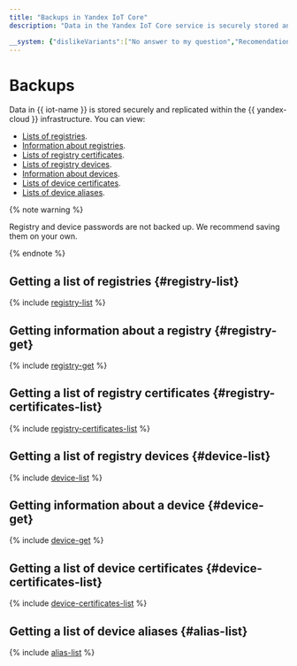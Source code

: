 ```yaml
---
title: "Backups in Yandex IoT Core"
description: "Data in the Yandex IoT Core service is securely stored and replicated in the Yandex.Cloud infrastructure. You can view lists of registries, information about registers, lists of registry certificates, lists of registry devices, information about devices, lists of device certificates, lists of device aliases."

__system: {"dislikeVariants":["No answer to my question","Recomendations didn't help","The content doesn't match title","Other"]}
---
```



# Backups

Data in {{ iot-name }} is stored securely and replicated within the {{ yandex-cloud }} infrastructure. You can view:

* [Lists of registries](#registry-list).
* [Information about registries](#registry-get).
* [Lists of registry certificates](#registry-certificates-list).
* [Lists of registry devices](#device-get).
* [Information about devices](#device-get).
* [Lists of device certificates](#device-certificates-list).
* [Lists of device aliases](#alias-list).

{% note warning %}

Registry and device passwords are not backed up. We recommend saving them on your own.

{% endnote %}

## Getting a list of registries {#registry-list}

{% include [registry-list](../../_includes/iot-core/registry-list.md) %}

## Getting information about a registry {#registry-get}

{% include [registry-get](../../_includes/iot-core/registry-get.md) %}

## Getting a list of registry certificates {#registry-certificates-list}

{% include [registry-certificates-list](../../_includes/iot-core/registry-certificates-list.md) %}

## Getting a list of registry devices {#device-list}

{% include [device-list](../../_includes/iot-core/device-list.md) %}

## Getting information about a device {#device-get}

{% include [device-get](../../_includes/iot-core/device-get.md) %}

## Getting a list of device certificates {#device-certificates-list}

{% include [device-certificates-list](../../_includes/iot-core/device-certificates-list.md) %}

## Getting a list of device aliases {#alias-list}

{% include [alias-list](../../_includes/iot-core/alias-list.md) %}